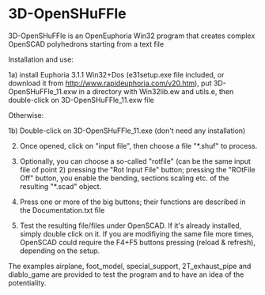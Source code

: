 # 3D-OpenSHuFFle
3D-OpenSHuFFle is an OpenEuphoria Win32 program that creates complex OpenSCAD polyhedrons starting from a text file

Installation and use:

1a) install Euphoria 3.1.1 Win32+Dos (e31setup.exe file included, or download it from http://www.rapideuphoria.com/v20.htm), put 3D-OpenSHuFFle_11.exw in a directory with Win32lib.ew and utils.e, then double-click on 3D-OpenSHuFFle_11.exw file

Otherwise:

1b) Double-click on 3D-OpenSHuFFle_11.exe (don't need any installation)

2) Once opened, click on "input file", then choose a file "*.shuf" to process.

3) Optionally, you can choose a so-called "rotfile" (can be the same input file of point 2) pressing the "Rot Input File" button; pressing the "ROtFile Off" button, you enable the bending, sections scaling etc. of the resulting "*.scad" object.

4) Press one or more of the big buttons; their functions are described in the Documentation.txt file

5) Test the resulting file/files under OpenSCAD. If it's already installed, simply double click on it. If you are modifiying the same file more times, OpenSCAD could require the F4+F5 buttons pressing (reload & refresh), depending on the setup. 

The examples airplane, foot_model, special_support, 2T_exhaust_pipe and diablo_game are provided to test the program and to have an idea of the potentiality.
